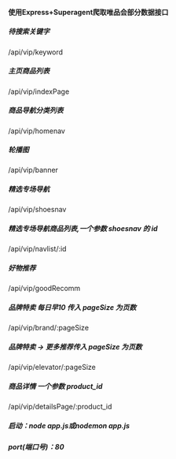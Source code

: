 #### 使用Express+Superagent爬取唯品会部分数据接口

##### 待搜索关键字

/api/vip/keyword

##### 主页商品列表

/api/vip/indexPage

##### 商品导航分类列表

/api/vip/homenav

##### 轮播图

/api/vip/banner

##### 精选专场导航

/api/vip/shoesnav

##### 精选专场导航商品列表,一个参数 shoesnav 的 id

/api/vip/navlist/:id

##### 好物推荐

/api/vip/goodRecomm

##### 品牌特卖 每日早10 传入 pageSize 为页数

/api/vip/brand/:pageSize

##### 品牌特卖 -> 更多推荐传入 pageSize 为页数

/api/vip/elevator/:pageSize

##### 商品详情 一个参数 product_id

/api/vip/detailsPage/:product_id

##### 启动：node app.js或nodemon app.js 

##### port(端口号)：80



